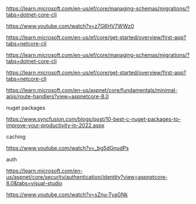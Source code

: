 <https://learn.microsoft.com/en-us/ef/core/managing-schemas/migrations/?tabs=dotnet-core-cli>

<https://www.youtube.com/watch?v=z7G6HV7WWz0>

<https://learn.microsoft.com/en-us/ef/core/get-started/overview/first-app?tabs=netcore-cli>

<https://learn.microsoft.com/en-us/ef/core/managing-schemas/migrations/?tabs=dotnet-core-cli>

<https://learn.microsoft.com/en-us/ef/core/get-started/overview/first-app?tabs=netcore-cli>

<https://learn.microsoft.com/en-us/aspnet/core/fundamentals/minimal-apis/route-handlers?view=aspnetcore-8.0>

nuget packages

<https://www.syncfusion.com/blogs/post/10-best-c-nuget-packages-to-improve-your-productivity-in-2022.aspx>

caching

<https://www.youtube.com/watch?v=_bg5dGnudPs>

auth

<https://learn.microsoft.com/en-us/aspnet/core/security/authentication/identity?view=aspnetcore-8.0&tabs=visual-studio>

<https://www.youtube.com/watch?v=sZnu-TyaGNk>
